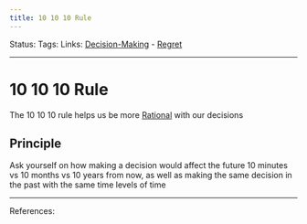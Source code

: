 ```yaml
---
title: 10 10 10 Rule
---
```

Status:
Tags:
Links: [Decision-Making](out/decision-making.md) - [Regret](out/regret.md)
___
# 10 10 10 Rule
The 10 10 10 rule helps us be more [Rational](out/rationality.md) with our decisions
## Principle
Ask yourself on how making a decision would affect the future 10 minutes vs 10 months vs 10 years from now, as well as making the same decision in the past with the same time levels of time
___
References: